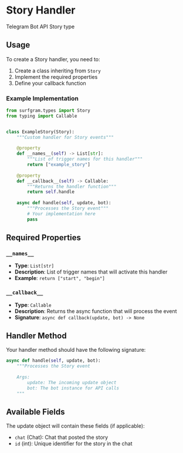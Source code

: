 # Story Handler

Telegram Bot API Story type

## Usage

To create a Story handler, you need to:

1. Create a class inheriting from `Story`
2. Implement the required properties
3. Define your callback function

### Example Implementation

```python
from surfgram.types import Story
from typing import Callable


class ExampleStory(Story):
    """Custom handler for Story events"""
    
    @property
    def __names__(self) -> List[str]:
        """List of trigger names for this handler"""
        return ["example_story"]
    
    @property
    def __callback__(self) -> Callable:
        """Returns the handler function"""
        return self.handle
    
    async def handle(self, update, bot):
        """Processes the Story event"""
        # Your implementation here
        pass
```

## Required Properties

### `__names__`
- **Type**: `List[str]`
- **Description**: List of trigger names that will activate this handler
- **Example**: `return ["start", "begin"]`

### `__callback__`
- **Type**: `Callable`
- **Description**: Returns the async function that will process the event
- **Signature**: `async def callback(update, bot) -> None`

## Handler Method

Your handler method should have the following signature:

```python
async def handle(self, update, bot):
    """Processes the Story event
    
    Args:
        update: The incoming update object
        bot: The bot instance for API calls
    """
```

## Available Fields

The update object will contain these fields (if applicable):

- `chat` (Chat): Chat that posted the story
- `id` (int): Unique identifier for the story in the chat
